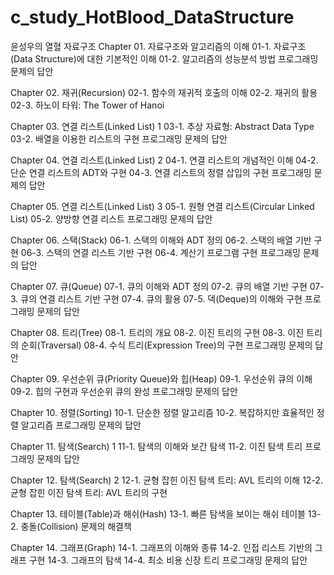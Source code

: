 # c_study_HotBlood_DataStructure

윤성우의 열혈 자료구조
Chapter 01. 자료구조와 알고리즘의 이해
01-1. 자료구조(Data Structure)에 대한 기본적인 이해
01-2. 알고리즘의 성능분석 방법
프로그래밍 문제의 답안

Chapter 02. 재귀(Recursion)
02-1. 함수의 재귀적 호출의 이해
02-2. 재귀의 활용
02-3. 하노이 타워: The Tower of Hanoi

Chapter 03. 연결 리스트(Linked List) 1
03-1. 추상 자료형: Abstract Data Type
03-2. 배열을 이용한 리스트의 구현
프로그래밍 문제의 답안

Chapter 04. 연결 리스트(Linked List) 2
04-1. 연결 리스트의 개념적인 이해
04-2. 단순 연결 리스트의 ADT와 구현
04-3. 연결 리스트의 정렬 삽입의 구현
프로그래밍 문제의 답안

Chapter 05. 연결 리스트(Linked List) 3
05-1. 원형 연결 리스트(Circular Linked List)
05-2. 양방향 연결 리스트
프로그래밍 문제의 답안

Chapter 06. 스택(Stack)
06-1. 스택의 이해와 ADT 정의
06-2. 스택의 배열 기반 구현
06-3. 스택의 연결 리스트 기반 구현
06-4. 계산기 프로그램 구현
프로그래밍 문제의 답안

Chapter 07. 큐(Queue)
07-1. 큐의 이해와 ADT 정의
07-2. 큐의 배열 기반 구현
07-3. 큐의 연결 리스트 기반 구현
07-4. 큐의 활용
07-5. 덱(Deque)의 이해와 구현
프로그래밍 문제의 답안

Chapter 08. 트리(Tree)
08-1. 트리의 개요
08-2. 이진 트리의 구현
08-3. 이진 트리의 순회(Traversal)
08-4. 수식 트리(Expression Tree)의 구현
프로그래밍 문제의 답안

Chapter 09. 우선순위 큐(Priority Queue)와 힙(Heap)
09-1. 우선순위 큐의 이해
09-2. 힙의 구현과 우선순위 큐의 완성
프로그래밍 문제의 답안

Chapter 10. 정렬(Sorting)
10-1. 단순한 정렬 알고리즘
10-2. 복잡하지만 효율적인 정렬 알고리즘
프로그래밍 문제의 답안

Chapter 11. 탐색(Search) 1
11-1. 탐색의 이해와 보간 탐색
11-2. 이진 탐색 트리
프로그래밍 문제의 답안

Chapter 12. 탐색(Search) 2
12-1. 균형 잡힌 이진 탐색 트리: AVL 트리의 이해
12-2. 균형 잡힌 이진 탐색 트리: AVL 트리의 구현

Chapter 13. 테이블(Table)과 해쉬(Hash)
13-1. 빠른 탐색을 보이는 해쉬 테이블
13-2. 충돌(Collision) 문제의 해결책

Chapter 14. 그래프(Graph)
14-1. 그래프의 이해와 종류
14-2. 인접 리스트 기반의 그래프 구현
14-3. 그래프의 탐색
14-4. 최소 비용 신장 트리
프로그래밍 문제의 답안
